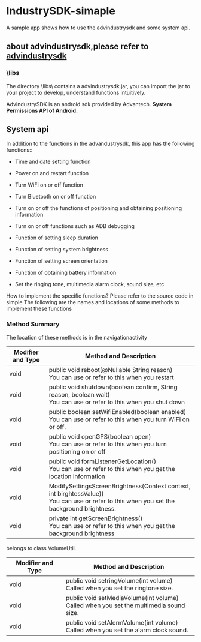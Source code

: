 # IndustrySDK-simaple

A sample app shows how to use the advindustrysdk and some system api.

## about advindustrysdk,please refer to [advindustrysdk](https://github.com/AIM-Android/IndustrySDK)
### \libs
The directory \libs\ contains a advindustrysdk.jar, you can import the jar to your project to develop, understand functions intuitively.  


AdvIndustrySDK is an android sdk provided by Advantech. **System Permissions API of Android.**

##  System api

In addition to the functions in the advandustrysdk, this app has the following functions::
  
- Time and date setting function

- Power on and restart function

- Turn WiFi on or off  function

- Turn Bluetooth on or off function

- Turn on or off the functions of positioning and obtaining positioning information

- Turn on or off functions such as ADB debugging

- Function of setting sleep duration

- Function of setting system brightness

- Function of setting screen orientation

- Function of obtaining battery information

- Set the ringing tone, multimedia alarm clock, sound size, etc


How to implement the specific functions? Please refer to the source code in simple
The following are the names and locations of some methods to implement these functions

### Method Summary

The location of these methods is in the navigationactivity

| Modifier and Type | Method and Description                                       |
| ----------------- | ------------------------------------------------------------ |
| void              | public void reboot(@Nullable String reason)<br />You can use or refer to this when you restart |
| void              | public void shutdown(boolean confirm, String reason, boolean wait)<br />You can use or refer to this when you shut down|
| void              | public boolean setWifiEnabled(boolean enabled)<br />You can use or refer to this when you turn WiFi on or off. |
| void              | public void openGPS(boolean open)<br />You can use or refer to this when you turn positioning on or off |
| void              | public void formListenerGetLocation()<br />You can use or refer to this when you get the location information |
| void              | ModifySettingsScreenBrightness(Context context, int birghtessValue))<br />You can use or refer to this when you set the background brightness. |
| void              | private int getScreenBrightness()<br />You can use or refer to this when you get the background brightness |


belongs to class VolumeUtil.

| Modifier and Type | Method and Description                                       |
| ----------------- | ------------------------------------------------------------ |
| void              | public void setringVolume(int volume)<br />Called when you set the ringtone size. |
| void              | public void setMediaVolume(int volume)<br />Called when you set the multimedia sound size. |
| void              | public void setAlermVolume(int volume)<br />Called when you set the alarm clock sound. |



